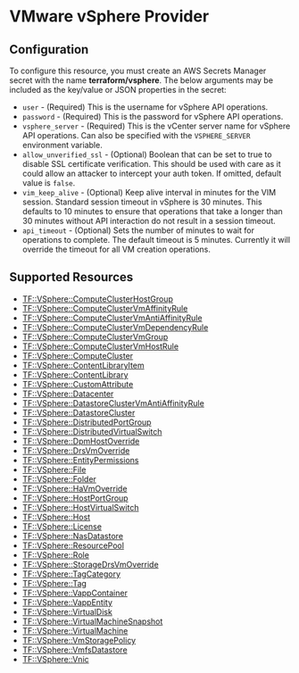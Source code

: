 # VMware vSphere Provider

## Configuration

To configure this resource, you must create an AWS Secrets Manager secret with the name **terraform/vsphere**. The below arguments may be included as the key/value or JSON properties in the secret:

* `user` - (Required) This is the username for vSphere API operations.
* `password` - (Required) This is the password for vSphere API operations.
* `vsphere_server` - (Required) This is the vCenter server name for vSphere API
  operations. Can also be specified with the `VSPHERE_SERVER` environment
  variable.
* `allow_unverified_ssl` - (Optional) Boolean that can be set to true to
  disable SSL certificate verification. This should be used with care as it
  could allow an attacker to intercept your auth token. If omitted, default
  value is `false`.
* `vim_keep_alive` - (Optional) Keep alive interval in minutes for the VIM
  session. Standard session timeout in vSphere is 30 minutes. This defaults to
  10 minutes to ensure that operations that take a longer than 30 minutes
  without API interaction do not result in a session timeout.
* `api_timeout` - (Optional) Sets the number of minutes to wait for operations
  to complete. The default timeout is 5 minutes. Currently it will override
  the timeout for all VM creation operations.


## Supported Resources

* [TF::VSphere::ComputeClusterHostGroup](../resources/vsphere/TF-VSphere-ComputeClusterHostGroup/docs/README.md)
* [TF::VSphere::ComputeClusterVmAffinityRule](../resources/vsphere/TF-VSphere-ComputeClusterVmAffinityRule/docs/README.md)
* [TF::VSphere::ComputeClusterVmAntiAffinityRule](../resources/vsphere/TF-VSphere-ComputeClusterVmAntiAffinityRule/docs/README.md)
* [TF::VSphere::ComputeClusterVmDependencyRule](../resources/vsphere/TF-VSphere-ComputeClusterVmDependencyRule/docs/README.md)
* [TF::VSphere::ComputeClusterVmGroup](../resources/vsphere/TF-VSphere-ComputeClusterVmGroup/docs/README.md)
* [TF::VSphere::ComputeClusterVmHostRule](../resources/vsphere/TF-VSphere-ComputeClusterVmHostRule/docs/README.md)
* [TF::VSphere::ComputeCluster](../resources/vsphere/TF-VSphere-ComputeCluster/docs/README.md)
* [TF::VSphere::ContentLibraryItem](../resources/vsphere/TF-VSphere-ContentLibraryItem/docs/README.md)
* [TF::VSphere::ContentLibrary](../resources/vsphere/TF-VSphere-ContentLibrary/docs/README.md)
* [TF::VSphere::CustomAttribute](../resources/vsphere/TF-VSphere-CustomAttribute/docs/README.md)
* [TF::VSphere::Datacenter](../resources/vsphere/TF-VSphere-Datacenter/docs/README.md)
* [TF::VSphere::DatastoreClusterVmAntiAffinityRule](../resources/vsphere/TF-VSphere-DatastoreClusterVmAntiAffinityRule/docs/README.md)
* [TF::VSphere::DatastoreCluster](../resources/vsphere/TF-VSphere-DatastoreCluster/docs/README.md)
* [TF::VSphere::DistributedPortGroup](../resources/vsphere/TF-VSphere-DistributedPortGroup/docs/README.md)
* [TF::VSphere::DistributedVirtualSwitch](../resources/vsphere/TF-VSphere-DistributedVirtualSwitch/docs/README.md)
* [TF::VSphere::DpmHostOverride](../resources/vsphere/TF-VSphere-DpmHostOverride/docs/README.md)
* [TF::VSphere::DrsVmOverride](../resources/vsphere/TF-VSphere-DrsVmOverride/docs/README.md)
* [TF::VSphere::EntityPermissions](../resources/vsphere/TF-VSphere-EntityPermissions/docs/README.md)
* [TF::VSphere::File](../resources/vsphere/TF-VSphere-File/docs/README.md)
* [TF::VSphere::Folder](../resources/vsphere/TF-VSphere-Folder/docs/README.md)
* [TF::VSphere::HaVmOverride](../resources/vsphere/TF-VSphere-HaVmOverride/docs/README.md)
* [TF::VSphere::HostPortGroup](../resources/vsphere/TF-VSphere-HostPortGroup/docs/README.md)
* [TF::VSphere::HostVirtualSwitch](../resources/vsphere/TF-VSphere-HostVirtualSwitch/docs/README.md)
* [TF::VSphere::Host](../resources/vsphere/TF-VSphere-Host/docs/README.md)
* [TF::VSphere::License](../resources/vsphere/TF-VSphere-License/docs/README.md)
* [TF::VSphere::NasDatastore](../resources/vsphere/TF-VSphere-NasDatastore/docs/README.md)
* [TF::VSphere::ResourcePool](../resources/vsphere/TF-VSphere-ResourcePool/docs/README.md)
* [TF::VSphere::Role](../resources/vsphere/TF-VSphere-Role/docs/README.md)
* [TF::VSphere::StorageDrsVmOverride](../resources/vsphere/TF-VSphere-StorageDrsVmOverride/docs/README.md)
* [TF::VSphere::TagCategory](../resources/vsphere/TF-VSphere-TagCategory/docs/README.md)
* [TF::VSphere::Tag](../resources/vsphere/TF-VSphere-Tag/docs/README.md)
* [TF::VSphere::VappContainer](../resources/vsphere/TF-VSphere-VappContainer/docs/README.md)
* [TF::VSphere::VappEntity](../resources/vsphere/TF-VSphere-VappEntity/docs/README.md)
* [TF::VSphere::VirtualDisk](../resources/vsphere/TF-VSphere-VirtualDisk/docs/README.md)
* [TF::VSphere::VirtualMachineSnapshot](../resources/vsphere/TF-VSphere-VirtualMachineSnapshot/docs/README.md)
* [TF::VSphere::VirtualMachine](../resources/vsphere/TF-VSphere-VirtualMachine/docs/README.md)
* [TF::VSphere::VmStoragePolicy](../resources/vsphere/TF-VSphere-VmStoragePolicy/docs/README.md)
* [TF::VSphere::VmfsDatastore](../resources/vsphere/TF-VSphere-VmfsDatastore/docs/README.md)
* [TF::VSphere::Vnic](../resources/vsphere/TF-VSphere-Vnic/docs/README.md)